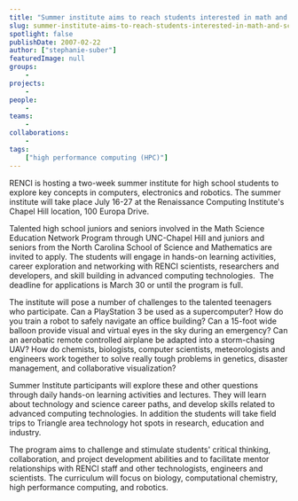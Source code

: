 ```yaml
---
title: "Summer institute aims to reach students interested in math and science"
slug: summer-institute-aims-to-reach-students-interested-in-math-and-science
spotlight: false
publishDate: 2007-02-22
author: ["stephanie-suber"]
featuredImage: null
groups:
    - 
projects:
    - 
people:
    - 
teams: 
    - 
collaborations:
    - 
tags:
    ["high performance computing (HPC)"]
---
```

RENCI is hosting a two-week summer institute for high school students to explore key concepts in computers, electronics and robotics. The summer institute will take place July 16-27 at the Renaissance Computing Institute's Chapel Hill location, 100 Europa Drive.



Talented high school juniors and seniors involved in the Math Science Education Network Program through UNC-Chapel Hill and juniors and seniors from the North Carolina School of Science and Mathematics are invited to apply. The students will engage in hands-on learning activities, career exploration and networking with RENCI scientists, researchers and developers, and skill building in advanced computing technologies.  The deadline for applications is March 30 or until the program is full.

The institute will pose a number of challenges to the talented teenagers who participate. Can a PlayStation 3 be used as a supercomputer? How do you train a robot to safely navigate an office building? Can a 15-foot wide balloon provide visual and virtual eyes in the sky during an emergency? Can an aerobatic remote controlled airplane be adapted into a storm-chasing UAV? How do chemists, biologists, computer scientists, meteorologists and engineers work together to solve really tough problems in genetics, disaster management, and collaborative visualization?

Summer Institute participants will explore these and other questions through daily hands-on learning activities and lectures. They will learn about technology and science career paths, and develop skills related to advanced computing technologies. In addition the students will take field trips to Triangle area technology hot spots in research, education and industry.

The program aims to challenge and stimulate students' critical thinking, collaboration, and project development abilities and to facilitate mentor relationships with RENCI staff and other technologists, engineers and scientists. The curriculum will focus on biology, computational chemistry, high performance computing, and robotics.
